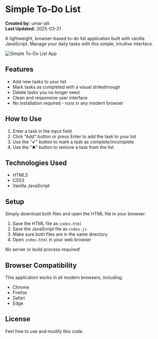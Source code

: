 # Simple To-Do List

**Created by:** umar-alii  
**Last Updated:** 2025-03-21 

A lightweight, browser-based to-do list application built with vanilla JavaScript. Manage your daily tasks with this simple, intuitive interface.

![Simple To-Do List App](https://via.placeholder.com/500x300?text=To-Do+List+App)

## Features

- Add new tasks to your list
- Mark tasks as completed with a visual strikethrough
- Delete tasks you no longer need
- Clean and responsive user interface
- No installation required - runs in any modern browser

## How to Use

1. Enter a task in the input field
2. Click "Add" button or press Enter to add the task to your list
3. Use the "✔" button to mark a task as complete/incomplete
4. Use the "✖" button to remove a task from the list

## Technologies Used

- HTML5
- CSS3
- Vanilla JavaScript

## Setup

Simply download both files and open the HTML file in your browser:

1. Save the HTML file as `index.html`
2. Save the JavaScript file as `index.js`
3. Make sure both files are in the same directory
4. Open `index.html` in your web browser

No server or build process required!

## Browser Compatibility

This application works in all modern browsers, including:
- Chrome
- Firefox
- Safari
- Edge

## License

Feel free to use and modify this code.
